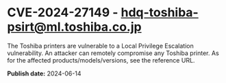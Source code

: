 # CVE-2024-27149 - hdq-toshiba-psirt@ml.toshiba.co.jp

The Toshiba printers are vulnerable to a Local Privilege Escalation vulnerability. An attacker can remotely compromise any Toshiba printer. As for the affected products/models/versions, see the reference URL.

**Publish date:** 2024-06-14
